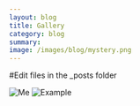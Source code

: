 ```yaml
---
layout: blog
title: Gallery
category: blog
summary:
image: /images/blog/mystery.png
---
```


#Edit files in the _posts folder

![Me]({{site.baseurl}}/images/blog/me.jpg) ![Example]({{site.baseurl}}/images/blog/mystery.png) 
